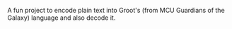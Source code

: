 A fun project to encode plain text into Groot's (from MCU Guardians of the Galaxy) language and also decode it.
